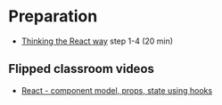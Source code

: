 # Preparation
- [Thinking the React way](https://reactjs.org/docs/thinking-in-react.html) step 1-4 (20 min)

## Flipped classroom videos
- [React - component model, props, state using hooks](https://youtu.be/AOS66BLOhhw)
